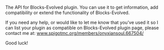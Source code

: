 The API for Blocks-Evolved plugin. 
You can use it to get information,  add compatibility or extend the functionality of Blocks-Evolved. 

If you need any help, or would like to let me know that you've used it so I can list your plugin as compatible on Blocks-Evolved plugin page, please contact me at:
www.spigotmc.org/members/onyxiansoul.667504/

Good luck!